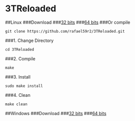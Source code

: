 # 3TReloaded
##Linux
###Download
###<a href="https://github.com/rafael59r2/3TReloaded/releases/download/1.1/3TReloaded-linux32.exe">32 bits</a>
###<a href="https://github.com/rafael59r2/3TReloaded/releases/download/1.1/3TReloaded-linux64.exe">64 bits</a>
###Or compile
<pre><code>git clone https://github.com/rafael59r2/3TReloaded.git</code></pre>

###1. Change Directory
<pre><code>cd 3TReloaded</code></pre>
###2. Compile
<pre><code>make</code></pre>
###3. Install
<pre><code>sudo make install</code></pre>
###4. Clean
<pre><code>make clean</code></pre>
##Windows
###Download
###<a href="https://github.com/rafael59r2/3TReloaded/releases/download/1.1/3TReloaded-win32.exe">32 bits</a>
###<a href="https://github.com/rafael59r2/3TReloaded/releases/download/1.1/3TReloaded-win64.exe">64 bits</a>

